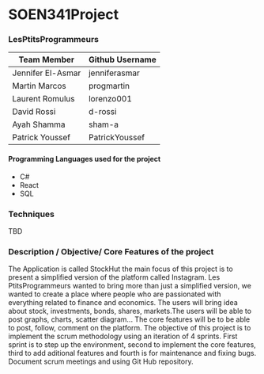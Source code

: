 # SOEN341Project

### LesPtitsProgrammeurs

| Team Member | Github Username |
| --- | --- |
| Jennifer El-Asmar | jenniferasmar |
| Martin Marcos | progmartin |
| Laurent Romulus | lorenzo001 |
| David Rossi | d-rossi |
| Ayah Shamma | sham-a |
| Patrick Youssef | PatrickYoussef |


#### Programming Languages used for the project
- C#
- React
- SQL

### Techniques
 TBD
### Description / Objective/ Core Features of the project

The Application is called StockHut the main focus of this project is to present a simplified version of the platform called
Instagram. Les PtitsProgrammeurs wanted to bring more than just a simplified version, we wanted to create a place where people who are passionated with everything related to finance and economics. The users will bring idea about stock, investments, bonds, shares, markets.The users will be able to post graphs, charts, scatter diagram... The core features will be to be able to post, follow, comment on
the platform.
The objective of this project is to implement the scrum methodology using an iteration of 4 sprints. First sprint is to step up the environment, second to implement the core features, third to add aditional features and fourth is for maintenance and fixing bugs.
Document scrum meetings and using Git Hub repository.
